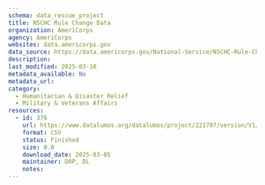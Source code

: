 ```yaml
---
schema: data_rescue_project 
title: NSCHC Rule Change Data
organization: AmeriCorps
agency: AmeriCorps
websites: data.americorps.gov
data_source: https://data.americorps.gov/National-Service/NSCHC-Rule-Change-Data/izv6-as2d
description: 
last_modified: 2025-03-10
metadata_available: No
metadata_url: 
category:
  - Humanitarian & Disaster Relief 
  - Military & Veterans Affairs 
resources:
  - id: 376
    url: https://www.datalumos.org/datalumos/project/221707/version/V1/view
    format: CSV
    status: Finished
    size: 0.0
    download_date: 2025-03-05
    maintainer: DRP, DL
    notes: 
---
```

